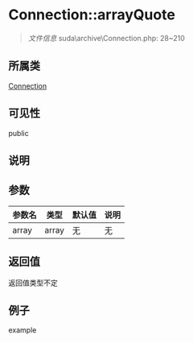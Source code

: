# Connection::arrayQuote

> *文件信息* suda\archive\Connection.php: 28~210
## 所属类 

[Connection](../Connection.md)

## 可见性

  public  
## 说明



## 参数

| 参数名 | 类型 | 默认值 | 说明 |
|--------|-----|-------|-------|
| array |  array | 无 | 无 |

## 返回值
返回值类型不定

## 例子

example